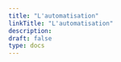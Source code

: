 ```yaml
---
title: "L'automatisation"
linkTitle: "L'automatisation"
description:
draft: false
type: docs
---
```


